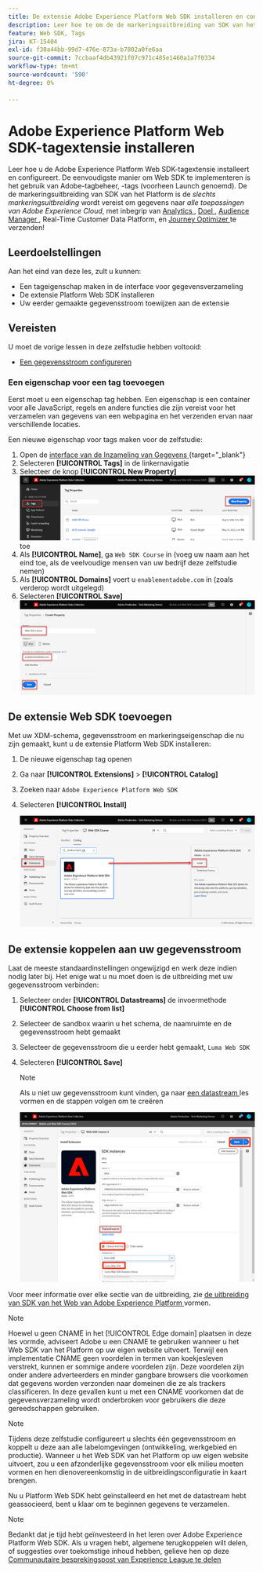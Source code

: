 ```yaml
---
title: De extensie Adobe Experience Platform Web SDK installeren en configureren
description: Leer hoe te om de de markeringsuitbreiding van SDK van het Web van het Platform in de interface van de Inzameling van Gegevens te installeren en te vormen. Deze les maakt deel uit van de zelfstudie Adobe Experience Cloud met Web SDK implementeren.
feature: Web SDK, Tags
jira: KT-15404
exl-id: f30a44bb-99d7-476e-873a-b7802a0fe6aa
source-git-commit: 7ccbaaf4db43921f07c971c485e1460a1a7f0334
workflow-type: tm+mt
source-wordcount: '590'
ht-degree: 0%

---
```


# Adobe Experience Platform Web SDK-tagextensie installeren

Leer hoe u de Adobe Experience Platform Web SDK-tagextensie installeert en configureert. De eenvoudigste manier om Web SDK te implementeren is het gebruik van Adobe-tagbeheer, -tags (voorheen Launch genoemd). De de markeringsuitbreiding van SDK van het Platform is de _slechts markeringsuitbreiding_ wordt vereist om gegevens naar _alle toepassingen van Adobe Experience Cloud_, met inbegrip van [ Analytics ](setup-analytics.md), [ Doel ](setup-target.md), [ Audience Manager ](setup-audience-manager.md), Real-Time Customer Data Platform, en [ Journey Optimizer ](setup-web-channel.md) te verzenden!

## Leerdoelstellingen

Aan het eind van deze les, zult u kunnen:

* Een tageigenschap maken in de interface voor gegevensverzameling
* De extensie Platform Web SDK installeren
* Uw eerder gemaakte gegevensstroom toewijzen aan de extensie

## Vereisten

U moet de vorige lessen in deze zelfstudie hebben voltooid:

* [Een gegevensstroom configureren](configure-datastream.md)

### Een eigenschap voor een tag toevoegen

Eerst moet u een eigenschap tag hebben. Een eigenschap is een container voor alle JavaScript, regels en andere functies die zijn vereist voor het verzamelen van gegevens van een webpagina en het verzenden ervan naar verschillende locaties.

Een nieuwe eigenschap voor tags maken voor de zelfstudie:

1. Open de [ interface van de Inzameling van Gegevens ](https://experience.adobe.com/data-collection/){target="_blank"}
1. Selecteren **[!UICONTROL Tags]** in de linkernavigatie
1. Selecteer de knop **[!UICONTROL New Property]**
   ![ voeg een nieuw bezit ](assets/websdk-property-addNewProperty.png) toe
1. Als **[!UICONTROL Name]**, ga `Web SDK Course` in (voeg uw naam aan het eind toe, als de veelvoudige mensen van uw bedrijf deze zelfstudie nemen)
1. Als **[!UICONTROL Domains]** voert u `enablementadobe.com` in (zoals verderop wordt uitgelegd)
1. Selecteren **[!UICONTROL Save]**
   ![ de details van het Bezit ](assets/websdk-property-propertyDetails.png)

## De extensie Web SDK toevoegen

Met uw XDM-schema, gegevensstroom en markeringseigenschap die nu zijn gemaakt, kunt u de extensie Platform Web SDK installeren:

1. De nieuwe eigenschap tag openen
1. Ga naar **[!UICONTROL Extensions]** > **[!UICONTROL Catalog]**
1. Zoeken naar `Adobe Experience Platform Web SDK`
1. Selecteren **[!UICONTROL Install]**

   ![ installeer de Uitbreiding van SDK van het Web ](assets/extension-platform-web-sdk.png)


## De extensie koppelen aan uw gegevensstroom

Laat de meeste standaardinstellingen ongewijzigd en werk deze indien nodig later bij. Het enige wat u nu moet doen is de uitbreiding met uw gegevensstroom verbinden:

1. Selecteer onder **[!UICONTROL Datastreams]** de invoermethode **[!UICONTROL Choose from list]**
1. Selecteer de sandbox waarin u het schema, de naamruimte en de gegevensstroom hebt gemaakt
1. Selecteer de gegevensstroom die u eerder hebt gemaakt, `Luma Web SDK`
1. Selecteren **[!UICONTROL Save]**

   >[!NOTE]
   >
   > Als u niet uw gegevensstroom kunt vinden, ga naar [ een datastream ](configure-datastream.md) les vormen en de stappen volgen om te creëren

   ![ selectie DataStream ](assets/extension-luma-web-sdk-datastream-extension.png)

Voor meer informatie over elke sectie van de uitbreiding, zie [ de uitbreiding van SDK van het Web van Adobe Experience Platform ](https://experienceleague.adobe.com/nl/docs/experience-platform/tags/extensions/client/web-sdk/web-sdk-extension-configuration) vormen.

>[!NOTE]
>
>Hoewel u geen CNAME in het [!UICONTROL Edge domain] plaatsen in deze les vormde, adviseert Adobe u een CNAME te gebruiken wanneer u het Web SDK van het Platform op uw eigen website uitvoert. Terwijl een implementatie CNAME geen voordelen in termen van koekjesleven verstrekt, kunnen er sommige andere voordelen zijn. Deze voordelen zijn onder andere adverteerders en minder gangbare browsers die voorkomen dat gegevens worden verzonden naar domeinen die ze als trackers classificeren. In deze gevallen kunt u met een CNAME voorkomen dat de gegevensverzameling wordt onderbroken voor gebruikers die deze gereedschappen gebruiken.

>[!NOTE]
>
>Tijdens deze zelfstudie configureert u slechts één gegevensstroom en koppelt u deze aan alle labelomgevingen (ontwikkeling, werkgebied en productie). Wanneer u het Web SDK van het Platform op uw eigen website uitvoert, zou u een afzonderlijke gegevensstroom voor elk milieu moeten vormen en hen dienovereenkomstig in de uitbreidingsconfiguratie in kaart brengen.

Nu u Platform Web SDK hebt geïnstalleerd en het met de datastream hebt geassocieerd, bent u klaar om te beginnen gegevens te verzamelen.

>[!NOTE]
>
>Bedankt dat je tijd hebt geïnvesteerd in het leren over Adobe Experience Platform Web SDK. Als u vragen hebt, algemene terugkoppelen wilt delen, of suggesties over toekomstige inhoud hebben, gelieve hen op deze [ Communautaire besprekingspost van Experience League te delen ](https://experienceleaguecommunities.adobe.com/t5/adobe-experience-platform-data/tutorial-discussion-implement-adobe-experience-cloud-with-web/td-p/444996)
